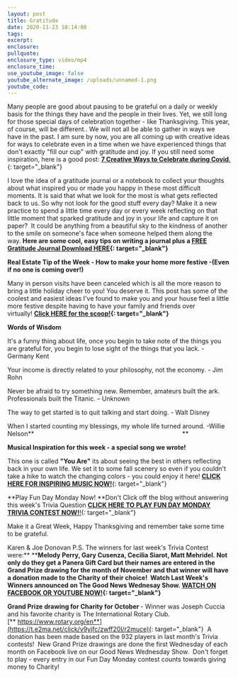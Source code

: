 ```yaml
---
layout: post
title: Gratitude
date: 2020-11-23 18:14:08
tags:
excerpt:
enclosure:
pullquote:
enclosure_type: video/mp4
enclosure_time:
use_youtube_image: false
youtube_alternate_image: /uploads/unnamed-1.png
youtube_code:
---
```


Many people are good about pausing to be grateful on a daily or weekly basis for the things they have and the people in their lives. Yet, we still long for those special days of celebration together - like Thanksgiving. This year, of course, will be different.. We will not all be able to gather in ways we have in the past. I am sure by now, you are all coming up with creative ideas for ways to celebrate even in a time when we have experienced things that don't exactly "fill our cup" with gratitude and joy. If you still need some inspiration, here is a good post:&nbsp;[**7 Creative Ways to Celebrate during Covid**.](https://t.e2ma.net/click/v9yjfc/zwff20l/njhuce){: target="_blank"}

I love the idea of a gratitude journal or a notebook to collect your thoughts about what inspired you or made you happy in these most difficult moments. It is said that what we look for the most is what gets reflected back to us. So why not look for the good stuff every day? Make it a new practice to spend a little time every day or every week reflecting on that little moment that sparked gratitude and joy in your life and capture it on paper?&nbsp; It could be anything from a beautiful sky to the kindness of another to the smile on someone's face when someone helped them along the way.&nbsp;**Here are some cool, easy tips on writing a journal plus a&nbsp;[FREE Gratitude Journal Download HERE](https://t.e2ma.net/click/v9yjfc/zwff20l/3biuce){: target="_blank"}**

**Real Estate Tip of the Week - How to make your home more festive -(Even if no one is coming over\!)**

Many in person visits have been canceled which is all the more reason to bring a little holiday cheer to you\! You deserve it. This post has some of the coolest and easiest ideas I've found to make you and your house feel a little more festive despite having to have your family and friends over virtually\!&nbsp;**[Click HERE for the scoop\!](https://t.e2ma.net/click/v9yjfc/zwff20l/zwjuce){: target="_blank"}**

**Words of Wisdom**

It's a funny thing about life, once you begin to take note of the things you are grateful for, you begin to lose sight of the things that you lack. - Germany Kent

Your income is directly related to your philosophy, not the economy. - Jim Rohn

Never be afraid to try something new. Remember, amateurs built the ark. Professionals built the Titanic. – Unknown

The way to get started is to quit talking and start doing. - Walt Disney

When I started counting my blessings, my whole life turned around. -Willie Nelson**&nbsp; &nbsp; &nbsp; &nbsp; &nbsp; &nbsp; &nbsp; &nbsp; &nbsp; &nbsp; &nbsp; &nbsp; &nbsp; &nbsp; &nbsp; &nbsp; &nbsp; &nbsp; &nbsp; &nbsp; &nbsp; &nbsp; &nbsp; &nbsp; &nbsp; &nbsp; &nbsp; &nbsp; &nbsp; &nbsp; &nbsp; &nbsp; &nbsp; &nbsp; &nbsp; &nbsp; &nbsp; &nbsp; &nbsp; &nbsp; &nbsp; &nbsp; &nbsp;**

**Musical Inspiration for this week - a special song we wrote\!**&nbsp;

This one is called&nbsp;**"You Are"**&nbsp;its about seeing the best in others reflecting back in your own life. We set it to some fall scenery so even if you couldn't take a hike to watch the changing colors - you could enjoy it here\!&nbsp;[**CLICK HERE FOR INSPIRING MUSIC NOW\!**](https://t.e2ma.net/click/v9yjfc/zwff20l/fpkuce){: target="_blank"}

**Play Fun Day Monday Now\!&nbsp;**Don't Click off the blog without answering this week's Trivia Question&nbsp;[**CLICK HERE TO PLAY FUN DAY MONDAY TRIVIA CONTEST NOW\!**\!](https://t.e2ma.net/click/v9yjfc/zwff20l/vhluce){: target="_blank"}

Make it a Great Week, Happy Thanksgiving and remember take some time to be grateful.

Karen & Joe Donovan P.S. The winners for last week's Trivia Contest were:**&nbsp;****Melody Perry, Gary Cusenza, Cecilia Siarot, Matt Mehridel.&nbsp;**Not only do they get a Panera Gift Card but their names are entered in the Grand Prize drawing for the month of November and that winner will have a donation made to the Charity of their choice\! &nbsp;Watch Last Week's Winners announced on The Good News Wednesay Show.&nbsp;**[WATCH ON FACEBOOK OR YOUTUBE NOW\!](https://t.e2ma.net/click/v9yjfc/zwff20l/bamuce){: target="_blank"}**

**Grand Prize drawing for Charity for October&nbsp;**\- Winner was Joseph Cuccia and his favorite charity is The International Rotary Club.[**&nbsp;https://www.rotary.org/en**](https://t.e2ma.net/click/v9yjfc/zwff20l/r2muce){: target="_blank"}&nbsp; A donation has been made based on the 932 players in last month's Trivia contests\!&nbsp; New Grand Prize drawings are done the first Wednesday of each month on Facebook live on our Good News Wednesday Show.&nbsp; Don't forget to play - every entry in our Fun Day Monday contest counts towards giving money to Charity\!